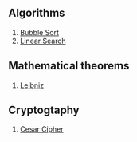 ## Algorithms
1. [Bubble Sort](/sort/main.c)
2. [Linear Search](/linearSearch/main.cpp)

## Mathematical theorems
1. [Leibniz](/leibniz/main.c)

## Cryptogtaphy
1. [Cesar Cipher](/cesarCipher/main.c)
